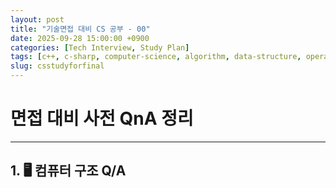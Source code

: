 ```yaml
---
layout: post
title: "기술면접 대비 CS 공부 - 00"
date: 2025-09-28 15:00:00 +0900
categories: [Tech Interview, Study Plan]
tags: [c++, c-sharp, computer-science, algorithm, data-structure, operating-system, network, database, design-pattern, unity, unreal]
slug: csstudyforfinal
---
```


# 면접 대비 사전 QnA 정리

---

## 1. 🖥️ 컴퓨터 구조 Q/A
   
